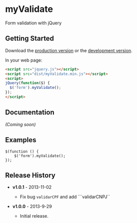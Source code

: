# myValidate

Form validation with jQuery

## Getting Started
Download the [production version][min] or the [development version][max].

[min]: https://raw.github.com/jonasmello/myValidate/master/dist/myValidate.min.js
[max]: https://raw.github.com/jonasmello/myValidate/master/dist/myValidate.js

In your web page:

```html
<script src="jquery.js"></script>
<script src="dist/myValidate.min.js"></script>
<script>
jQuery(function($) {
  $('form').myValidate();
});
</script>
```

## Documentation
_(Coming soon)_

## Examples
```
$(function () {
    $('form').myValidate();
});
```

## Release History

* **v1.0.1** - 2013-11-02
   - Fix bug ```validarCPF``` and add ```validarCNPJ``

* **v1.0.0** - 2013-9-29
   - Initial release.
